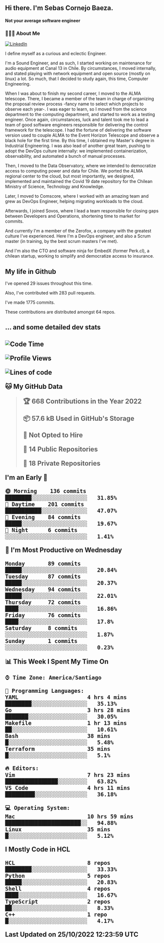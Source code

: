 <h2> Hi there.  I'm Sebas Cornejo Baeza.</h2>
<h4> Not your average software engineer</h4>
<h3> 👨🏻‍💻 About Me </h3>
<a href="http://linkedin.com/in/sebastian-cornejo-baeza/"><img alt="LinkedIn" src="https://img.shields.io/badge/Sebas%20Cornejo%20-informational?style=appveyor&logo=linkedin"></a>


I define myself as a curious and eclectic Engineer.

I'm a Sound Engineer, and as such, I started working on maintenance for audio equipment at Canal 13 in Chile.
By circumstances, I moved internally, and stated playing with network equipment and open source (mostly on linux) 
a lot. So much, that I decided to study again, this time, Computer Engineering.

When I was about to finish my second career, I moved to the ALMA telescope. There, I became a member of the team
in charge of organizing the proposal review process -fancy name to select which projects to observe each year-. 
I was eager to learn, so I moved from the science department to the computing department, and started to work as 
a testing engineer. Once again, circumstances, luck and talent took me to lead a team of good software engineers 
responsible for delivering the control framework for the telescope. I had the fortune of delivering the software
version used to couple ALMA to the Event Horizon Telescope and observe a black hole for the first time.
By this time, I obtained my Master's degree in Industrial Engineering.
I was also lead of another great team, pushing to adopt the DevOps culture internally: we implemented containerization, observability, and automated a bunch of manual processes.

Then, I moved to the Data Observatory, where we intended to democratize access to computing power
and data for Chile. We ported the ALMA regional center to the cloud, but most importantly, we designed, implemented
and maintained the Covid 19 date repository for the Chilean Ministry of Science, Technology and Knowledge.

Later, I moved to Comscore, where I worked with an amazing team and grew as DevOps Engineer, helping migrating workloads to the cloud.

Afterwards, I joined Sovos, where I lead a team responsible for closing gaps between Developers and Operations, shortening time to market for commits.

And currently I'm a member of the Zerofox, a company with the greatest culture I've experienced. Here I'm a DevOps
engineer, and also a Scrum master (in training, by the best scrum masters I've met).
 
And I'm also the CTO and software ninja for EmbedX (former Perk.cl), a chilean startup, working to simplify and democratize access to insurance.

<h2> My life in Github </h2>

I've opened 29 issues throughout this time.

Also, I've contributed with 283 pull requests.

I've made 1775 commits.

These contributions are distributed amongst 64 repos.

<h2>... and some detailed dev stats<h2>

<!--START_SECTION:waka-->
![Code Time](http://img.shields.io/badge/Code%20Time-177%20hrs%2040%20mins-blue)

![Profile Views](http://img.shields.io/badge/Profile%20Views-8-blue)

![Lines of code](https://img.shields.io/badge/From%20Hello%20World%20I%27ve%20Written-542%20Thousand%20lines%20of%20code-blue)

**🐱 My GitHub Data** 

> 🏆 668 Contributions in the Year 2022
 > 
> 📦 57.6 kB Used in GitHub's Storage 
 > 
> 🚫 Not Opted to Hire
 > 
> 📜 14 Public Repositories 
 > 
> 🔑 18 Private Repositories  
 > 
**I'm an Early 🐤** 

```text
🌞 Morning    136 commits    ████████░░░░░░░░░░░░░░░░░   31.85% 
🌆 Daytime    201 commits    ███████████░░░░░░░░░░░░░░   47.07% 
🌃 Evening    84 commits     █████░░░░░░░░░░░░░░░░░░░░   19.67% 
🌙 Night      6 commits      ░░░░░░░░░░░░░░░░░░░░░░░░░   1.41%

```
📅 **I'm Most Productive on Wednesday** 

```text
Monday       89 commits     █████░░░░░░░░░░░░░░░░░░░░   20.84% 
Tuesday      87 commits     █████░░░░░░░░░░░░░░░░░░░░   20.37% 
Wednesday    94 commits     █████░░░░░░░░░░░░░░░░░░░░   22.01% 
Thursday     72 commits     ████░░░░░░░░░░░░░░░░░░░░░   16.86% 
Friday       76 commits     ████░░░░░░░░░░░░░░░░░░░░░   17.8% 
Saturday     8 commits      ░░░░░░░░░░░░░░░░░░░░░░░░░   1.87% 
Sunday       1 commits      ░░░░░░░░░░░░░░░░░░░░░░░░░   0.23%

```


📊 **This Week I Spent My Time On** 

```text
⌚︎ Time Zone: America/Santiago

💬 Programming Languages: 
YAML                     4 hrs 4 mins        ████████░░░░░░░░░░░░░░░░░   35.13% 
Go                       3 hrs 28 mins       ███████░░░░░░░░░░░░░░░░░░   30.05% 
Makefile                 1 hr 13 mins        ██░░░░░░░░░░░░░░░░░░░░░░░   10.61% 
Bash                     38 mins             █░░░░░░░░░░░░░░░░░░░░░░░░   5.48% 
Terraform                35 mins             █░░░░░░░░░░░░░░░░░░░░░░░░   5.1%

🔥 Editors: 
Vim                      7 hrs 23 mins       ████████████████░░░░░░░░░   63.82% 
VS Code                  4 hrs 11 mins       █████████░░░░░░░░░░░░░░░░   36.18%

💻 Operating System: 
Mac                      10 hrs 59 mins      ███████████████████████░░   94.88% 
Linux                    35 mins             █░░░░░░░░░░░░░░░░░░░░░░░░   5.12%

```

**I Mostly Code in HCL** 

```text
HCL                      8 repos             ████████░░░░░░░░░░░░░░░░░   33.33% 
Python                   5 repos             █████░░░░░░░░░░░░░░░░░░░░   20.83% 
Shell                    4 repos             ████░░░░░░░░░░░░░░░░░░░░░   16.67% 
TypeScript               2 repos             ██░░░░░░░░░░░░░░░░░░░░░░░   8.33% 
C++                      1 repo              █░░░░░░░░░░░░░░░░░░░░░░░░   4.17%

```



 Last Updated on 25/10/2022 12:23:59 UTC
<!--END_SECTION:waka-->
